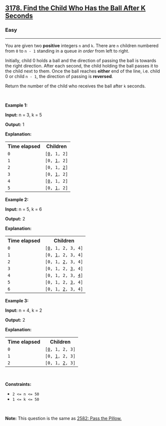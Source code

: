 <h2><a href="https://leetcode.com/problems/find-the-child-who-has-the-ball-after-k-seconds/">3178. Find the Child Who Has the Ball After K Seconds</a></h2><h3>Easy</h3><hr><p>You are given two <strong>positive</strong> integers <code>n</code> and <code>k</code>. There are <code>n</code> children numbered from <code>0</code> to <code>n - 1</code> standing in a queue <em>in order</em> from left to right.</p>

<p>Initially, child 0 holds a ball and the direction of passing the ball is towards the right direction. After each second, the child holding the ball passes it to the child next to them. Once the ball reaches <strong>either</strong> end of the line, i.e. child 0 or child <code>n - 1</code>, the direction of passing is <strong>reversed</strong>.</p>

<p>Return the number of the child who receives the ball after <code>k</code> seconds.</p>

<p>&nbsp;</p>
<p><strong class="example">Example 1:</strong></p>

<div class="example-block">
<p><strong>Input:</strong> <span class="example-io">n = 3, k = 5</span></p>

<p><strong>Output:</strong> <span class="example-io">1</span></p>

<p><strong>Explanation:</strong></p>

<table>
	<tbody>
		<tr>
			<th>Time elapsed</th>
			<th>Children</th>
		</tr>
		<tr>
			<td><code>0</code></td>
			<td><code>[<u>0</u>, 1, 2]</code></td>
		</tr>
		<tr>
			<td><code>1</code></td>
			<td><code>[0, <u>1</u>, 2]</code></td>
		</tr>
		<tr>
			<td><code>2</code></td>
			<td><code>[0, 1, <u>2</u>]</code></td>
		</tr>
		<tr>
			<td><code>3</code></td>
			<td><code>[0, <u>1</u>, 2]</code></td>
		</tr>
		<tr>
			<td><code>4</code></td>
			<td><code>[<u>0</u>, 1, 2]</code></td>
		</tr>
		<tr>
			<td><code>5</code></td>
			<td><code>[0, <u>1</u>, 2]</code></td>
		</tr>
	</tbody>
</table>
</div>

<p><strong class="example">Example 2:</strong></p>

<div class="example-block">
<p><strong>Input:</strong> <span class="example-io">n = 5, k = 6</span></p>

<p><strong>Output:</strong> <span class="example-io">2</span></p>

<p><strong>Explanation:</strong></p>

<table>
	<tbody>
		<tr>
			<th>Time elapsed</th>
			<th>Children</th>
		</tr>
		<tr>
			<td><code>0</code></td>
			<td><code>[<u>0</u>, 1, 2, 3, 4]</code></td>
		</tr>
		<tr>
			<td><code>1</code></td>
			<td><code>[0, <u>1</u>, 2, 3, 4]</code></td>
		</tr>
		<tr>
			<td><code>2</code></td>
			<td><code>[0, 1, <u>2</u>, 3, 4]</code></td>
		</tr>
		<tr>
			<td><code>3</code></td>
			<td><code>[0, 1, 2, <u>3</u>, 4]</code></td>
		</tr>
		<tr>
			<td><code>4</code></td>
			<td><code>[0, 1, 2, 3, <u>4</u>]</code></td>
		</tr>
		<tr>
			<td><code>5</code></td>
			<td><code>[0, 1, 2, <u>3</u>, 4]</code></td>
		</tr>
		<tr>
			<td><code>6</code></td>
			<td><code>[0, 1, <u>2</u>, 3, 4]</code></td>
		</tr>
	</tbody>
</table>
</div>

<p><strong class="example">Example 3:</strong></p>

<div class="example-block">
<p><strong>Input:</strong> <span class="example-io">n = 4, k = 2</span></p>

<p><strong>Output:</strong> <span class="example-io">2</span></p>

<p><strong>Explanation:</strong></p>

<table>
	<tbody>
		<tr>
			<th>Time elapsed</th>
			<th>Children</th>
		</tr>
		<tr>
			<td><code>0</code></td>
			<td><code>[<u>0</u>, 1, 2, 3]</code></td>
		</tr>
		<tr>
			<td><code>1</code></td>
			<td><code>[0, <u>1</u>, 2, 3]</code></td>
		</tr>
		<tr>
			<td><code>2</code></td>
			<td><code>[0, 1, <u>2</u>, 3]</code></td>
		</tr>
	</tbody>
</table>
</div>

<p>&nbsp;</p>
<p><strong>Constraints:</strong></p>

<ul>
	<li><code>2 &lt;= n &lt;= 50</code></li>
	<li><code>1 &lt;= k &lt;= 50</code></li>
</ul>

<p>&nbsp;</p>
<p><strong>Note:</strong> This question is the same as <a href="https://leetcode.com/problems/pass-the-pillow/description/" target="_blank"> 2582: Pass the Pillow.</a></p>
